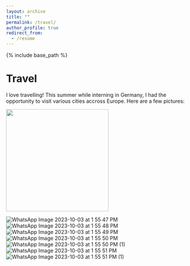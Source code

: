 ```yaml
---
layout: archive
title: ""
permalink: /travel/
author_profile: true
redirect_from:
  - /resume
---
```


{% include base_path %}

Travel
======
I love travelling! This summer while interning in Germany, I had the opportunity to visit various cities accross Europe. Here are a few pictures:

<img src="https://github.com/Sagoriks/Sagoriks.github.io/assets/79020063/a6c5227c-a6c7-49f8-b970-598963dcbd0b" width="280" height="280">

![WhatsApp Image 2023-10-03 at 1 55 47 PM](https://github.com/Sagoriks/Sagoriks.github.io/assets/79020063/f7144266-21d4-4474-9b8a-0e5266d0f7ee)
![WhatsApp Image 2023-10-03 at 1 55 48 PM](https://github.com/Sagoriks/Sagoriks.github.io/assets/79020063/b3198946-afa8-4807-8623-f21949954b15)
![WhatsApp Image 2023-10-03 at 1 55 49 PM](https://github.com/Sagoriks/Sagoriks.github.io/assets/79020063/f94984b8-b732-455a-b5b5-066a0686e9e6)
![WhatsApp Image 2023-10-03 at 1 55 50 PM](https://github.com/Sagoriks/Sagoriks.github.io/assets/79020063/28959e7f-777b-452d-96aa-0e921370bb6e)
![WhatsApp Image 2023-10-03 at 1 55 50 PM (1)](https://github.com/Sagoriks/Sagoriks.github.io/assets/79020063/1b7d59a3-4f36-472e-a0d2-a4a8b4d2aa42)
![WhatsApp Image 2023-10-03 at 1 55 51 PM](https://github.com/Sagoriks/Sagoriks.github.io/assets/79020063/3f5942f8-ae75-4072-8d0e-3e0531a6ab76)
![WhatsApp Image 2023-10-03 at 1 55 51 PM (1)](https://github.com/Sagoriks/Sagoriks.github.io/assets/79020063/7924331d-4935-4852-ae7d-621007c3623e)

